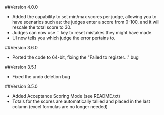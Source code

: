 ##Version 4.0.0

 * Added the capability to set min/max scores per judge, allowing you to have scenarios such as: the judges enter a score from 0-100, and it will rescale the total score to 30.
 * Judges can now use '.' key to reset mistakes they might have made.
 * UI now tells you which judge the error pertains to.

##Version 3.6.0

 * Ported the code to 64-bit, fixing the "Failed to register..." bug

##Version 3.5.1
 
 * Fixed the undo deletion bug

##Version 3.5.0

 * Added Acceptance Scoring Mode (see README.txt)
 * Totals for the scores are automatically tallied and placed in the last column (excel formulas are no longer needed)
